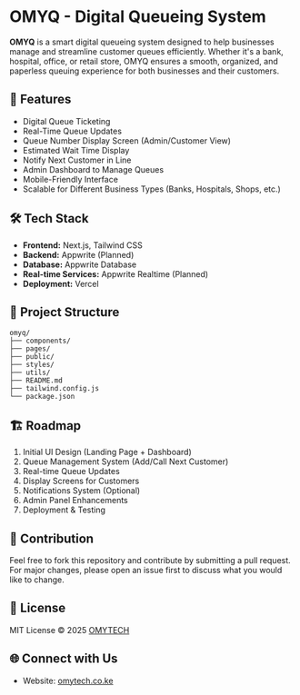 # OMYQ - Digital Queueing System

**OMYQ** is a smart digital queueing system designed to help businesses manage and streamline customer queues efficiently. Whether it's a bank, hospital, office, or retail store, OMYQ ensures a smooth, organized, and paperless queuing experience for both businesses and their customers.


## 🚀 Features
- Digital Queue Ticketing
- Real-Time Queue Updates
- Queue Number Display Screen (Admin/Customer View)
- Estimated Wait Time Display
- Notify Next Customer in Line
- Admin Dashboard to Manage Queues
- Mobile-Friendly Interface
- Scalable for Different Business Types (Banks, Hospitals, Shops, etc.)


## 🛠️ Tech Stack
- **Frontend:** Next.js, Tailwind CSS
- **Backend:** Appwrite (Planned)
- **Database:** Appwrite Database
- **Real-time Services:** Appwrite Realtime (Planned)
- **Deployment:** Vercel


## 📂 Project Structure
```
omyq/
├── components/
├── pages/
├── public/
├── styles/
├── utils/
├── README.md
├── tailwind.config.js
└── package.json
```

## 🏗️ Roadmap
1. Initial UI Design (Landing Page + Dashboard)
2. Queue Management System (Add/Call Next Customer)
3. Real-time Queue Updates
4. Display Screens for Customers
5. Notifications System (Optional)
6. Admin Panel Enhancements
7. Deployment & Testing


## 🤝 Contribution
Feel free to fork this repository and contribute by submitting a pull request.
For major changes, please open an issue first to discuss what you would like to change.


## 📄 License
MIT License © 2025 [OMYTECH](https://omytech.co.ke)


## 🌐 Connect with Us
- Website: [omytech.co.ke](https://omytech.co.ke)




